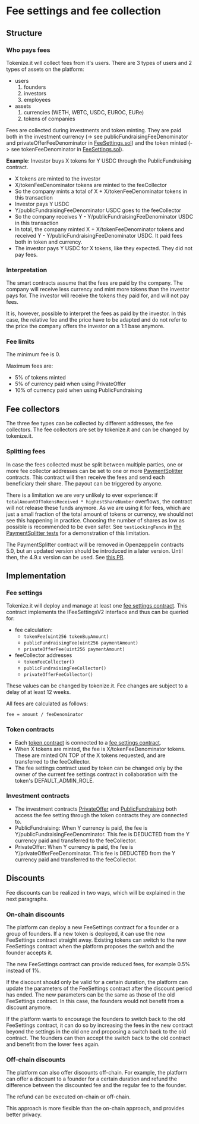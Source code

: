 # Fee settings and fee collection

## Structure

### Who pays fees

Tokenize.it will collect fees from it's users. There are 3 types of users and 2 types of assets on the platform:

- users
  1.  founders
  2.  investors
  3.  employees
- assets
  1.  currencies (WETH, WBTC, USDC, EUROC, EURe)
  2.  tokens of companies

Fees are collected during investments and token minting. They are paid both in the investment currency (-> see publicFundraisingFeeDenominator and privateOfferFeeDenominator in [FeeSettings.sol](../contracts/FeeSettings.sol)) and the token minted (-> see tokenFeeDenominator in [FeeSettings.sol](../contracts/FeeSettings.sol)).

**Example**:
Investor buys X tokens for Y USDC through the PublicFundraising contract.

- X tokens are minted to the investor
- X/tokenFeeDenominator tokens are minted to the feeCollector
- So the company mints a total of X + X/tokenFeeDenominator tokens in this transaction
- Investor pays Y USDC
- Y/publicFundraisingFeeDenominator USDC goes to the feeCollector
- So the company receives Y - Y/publicFundraisingFeeDenominator USDC in this transaction
- In total, the company minted X + X/tokenFeeDenominator tokens and received Y - Y/publicFundraisingFeeDenominator USDC. It paid fees both in token and currency.
- The investor pays Y USDC for X tokens, like they expected. They did not pay fees.

### Interpretation

The smart contracts assume that the fees are paid by the company. The company will receive less currency and mint more tokens than the investor pays for. The investor will receive the tokens they paid for, and will not pay fees.

It is, however, possible to interpret the fees as paid by the investor. In this case, the relative fee and the price have to be adapted and do not refer to the price the company offers the investor on a 1:1 base anymore.

### Fee limits

The minimum fee is 0.

Maximum fees are:

- 5% of tokens minted
- 5% of currency paid when using PrivateOffer
- 10% of currency paid when using PublicFundraising

## Fee collectors

The three fee types can be collected by different addresses, the fee collectors. The fee collectors are set by tokenize.it and can be changed by tokenize.it.

### Splitting fees

In case the fees collected must be split between multiple parties, one or more fee collector addresses can be set to one or more [PaymentSplitter](https://github.com/OpenZeppelin/openzeppelin-contracts/blob/release-v4.9/contracts/finance/PaymentSplitter.sol) contracts. This contract will then receive the fees and send each beneficiary their share. The payout can be triggered by anyone.

There is a limitation we are very unlikely to ever experience: if `totalAmountOfTokensReceived * highestShareNumber` overflows, the contract will not release these funds anymore. As we are using it for fees, which are just a small fraction of the total amount of tokens or currency, we should not see this happening in practice. Choosing the number of shares as low as possible is recommended to be even safer. See `testLockingFunds` in [the PaymentSplitter tests](./test/PaymentSplitter.t.sol) for a demonstration of this limitation.

The PaymentSplitter contract will be removed in Openzeppelin contracts 5.0, but an updated version should be introduced in a later version. Until then, the 4.9.x version can be used. See [this PR](https://github.com/OpenZeppelin/openzeppelin-contracts/pull/4276).

## Implementation

### Fee settings

Tokenize.it will deploy and manage at least one [fee settings contract](../contracts/FeeSettings.sol). This contract implements the IFeeSettingsV2 interface and thus can be queried for:

- fee calculation:
  - `tokenFee(uint256 tokenBuyAmount)`
  - `publicFundraisingFee(uint256 paymentAmount)`
  - `privateOfferFee(uint256 paymentAmount)`
- feeCollector addresses
  - `tokenFeeCollector()`
  - `publicFundraisingFeeCollector()`
  - `privateOfferFeeCollector()`

These values can be changed by tokenize.it. Fee changes are subject to a delay of at least 12 weeks.

All fees are calculated as follows:

```solidity
fee = amount / feeDenominator
```

### Token contracts

- Each [token contract](../contracts/Token.sol) is connected to a [fee settings contract](../contracts/FeeSettings.sol).
- When X tokens are minted, the fee is X/tokenFeeDenominator tokens. These are minted ON TOP of the X tokens requested, and are transferred to the feeCollector.
- The fee settings contract used by token can be changed only by the owner of the current fee settings contract in collaboration with the token's DEFAULT_ADMIN_ROLE.

### Investment contracts

- The investment contracts [PrivateOffer](../contracts/PrivateOffer.sol) and [PublicFundraising](../contracts/PublicFundraising.sol) both access the fee setting through the token contracts they are connected to.
- PublicFundraising: When Y currency is paid, the fee is Y/publicFundraisingFeeDenominator. This fee is DEDUCTED from the Y currency paid and transferred to the feeCollector.
- PrivateOffer: When Y currency is paid, the fee is Y/privateOfferFeeDenominator. This fee is DEDUCTED from the Y currency paid and transferred to the feeCollector.

## Discounts

Fee discounts can be realized in two ways, which will be explained in the next paragraphs.

### On-chain discounts

The platform can deploy a new FeeSettings contract for a founder or a group of founders. If a new token is deployed, it can use the new FeeSettings contract straight away. Existing tokens can switch to the new FeeSettings contract when the platform proposes the switch and the founder accepts it.

The new FeeSettings contract can provide reduced fees, for example 0.5% instead of 1%.

If the discount should only be valid for a certain duration, the platform can update the parameters of the FeeSettings contract after the discount period has ended. The new parameters can be the same as those of the old FeeSettings contract. In this case, the founders would not benefit from a discount anymore.

If the platform wants to encourage the founders to switch back to the old FeeSettings contract, it can do so by increasing the fees in the new contract beyond the settings in the old one and proposing a switch back to the old contract. The founders can then accept the switch back to the old contract and benefit from the lower fees again.

### Off-chain discounts

The platform can also offer discounts off-chain. For example, the platform can offer a discount to a founder for a certain duration and refund the difference between the discounted fee and the regular fee to the founder.

The refund can be executed on-chain or off-chain.

This approach is more flexible than the on-chain approach, and provides better privacy.
